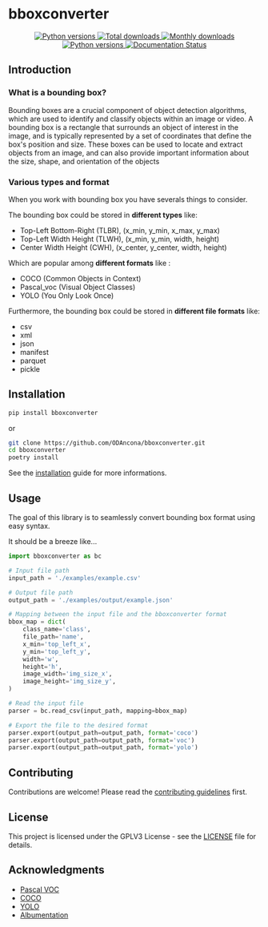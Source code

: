 # bboxconverter

<p align="center">
<a href="https://pypi.org/project/bboxconverter">
    <img src="https://img.shields.io/pypi/v/bboxconverter?color=blue" alt="Python versions">
</a>
<a href="https://pepy.tech/project/bboxconverter">
    <img src="https://pepy.tech/badge/bboxconverter" alt="Total downloads">
</a>
<a href="https://pypi.org/project/bboxconverter">
    <img src="https://img.shields.io/pypi/dm/bboxconverter?color=blue" alt="Monthly downloads">
</a>
<br>
<a href="https://pypi.org/project/bboxconverter">
    <img src="https://img.shields.io/pypi/pyversions/bboxconverter" alt="Python versions">
</a>
<a href='https://bboxconverter.readthedocs.io/en/latest/?badge=latest'>
    <img src='https://readthedocs.org/projects/bboxconverter/badge/?version=latest' alt='Documentation Status' />
</a>
</p>

## Introduction

### What is a bounding box?

Bounding boxes are a crucial component of object detection algorithms, which are used to identify and classify objects within an image or video. A bounding box is a rectangle that surrounds an object of interest in the image, and is typically represented by a set of coordinates that define the box's position and size. These boxes can be used to locate and extract objects from an image, and can also provide important information about the size, shape, and orientation of the objects

### Various types and format

When you work with bounding box you have severals things to consider.

The bounding box could be stored in **different types** like:

- Top-Left Bottom-Right (TLBR), (x_min, y_min, x_max, y_max)
- Top-Left Width Height (TLWH), (x_min, y_min, width, height)
- Center Width Height (CWH), (x_center, y_center, width, height)

Which are popular among **different formats** like :

- COCO (Common Objects in Context)
- Pascal_voc (Visual Object Classes)
- YOLO (You Only Look Once)

Furthermore, the bounding box could be stored in **different file formats** like:

- csv
- xml
- json
- manifest
- parquet
- pickle

## Installation

```bash
pip install bboxconverter
```

or

```bash
git clone https://github.com/ODAncona/bboxconverter.git
cd bboxconverter
poetry install
```

See the [installation](./docs/guides/installation.md) guide for more informations.

## Usage

The goal of this library is to seamlessly convert bounding box format using easy syntax.

It should be a breeze like...

```python
import bboxconverter as bc

# Input file path
input_path = './examples/example.csv'

# Output file path
output_path = './examples/output/example.json'

# Mapping between the input file and the bboxconverter format
bbox_map = dict(
    class_name='class',
    file_path='name',
    x_min='top_left_x',
    y_min='top_left_y',
    width='w',
    height='h',
    image_width='img_size_x',
    image_height='img_size_y',
)

# Read the input file
parser = bc.read_csv(input_path, mapping=bbox_map)

# Export the file to the desired format
parser.export(output_path=output_path, format='coco')
parser.export(output_path=output_path, format='voc')
parser.export(output_path=output_path, format='yolo')
```

## Contributing

Contributions are welcome! Please read the [contributing guidelines](https://github.com/ODAncona/bboxconverter/blob/main/CONTRIBUTING.md) first.

## License

This project is licensed under the GPLV3 License - see the [LICENSE](https://github.com/ODAncona/bboxconverter/blob/main/LICENSE) file for details.

## Acknowledgments

- [Pascal VOC](http://host.robots.ox.ac.uk/pascal/VOC/)
- [COCO](http://cocodataset.org/#home)
- [YOLO](https://pjreddie.com/darknet/yolo/)
- [Albumentation](https://albumentations.ai/)
